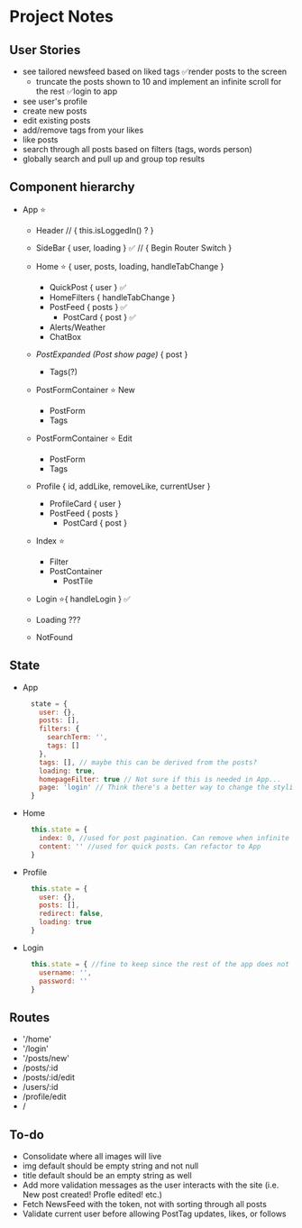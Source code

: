 # Project Notes

## User Stories

+ see tailored newsfeed based on liked tags
  ✅render posts to the screen
  + truncate the posts shown to 10 and implement an infinite scroll for the rest
✅login to app
+ see user's profile
+ create new posts
+ edit existing posts
+ add/remove tags from your likes
+ like posts
+ search through all posts based on filters (tags, words person)
+ globally search and pull up and group top results

## Component hierarchy

+ App ⭐️
  + Header
  // { this.isLoggedIn() ? }
  + SideBar { user, loading } ✅
  // { Begin Router Switch }
  + Home ⭐️ { user, posts, loading, handleTabChange }
    + QuickPost { user } ✅
    + HomeFilters { handleTabChange }
    + PostFeed { posts } ✅
      + PostCard { post } ✅
    + Alerts/Weather
    + ChatBox
  + _PostExpanded (Post show page)_ { post }
    + Tags(?)
  + PostFormContainer ⭐️ New
    + PostForm
    + Tags
  + PostFormContainer ⭐️ Edit
    + PostForm
    + Tags
  + Profile { id, addLike, removeLike, currentUser }
    + ProfileCard { user }
    + PostFeed { posts }
      + PostCard { post }
  + Index ⭐️
    + Filter
    + PostContainer
      + PostTile
  + Login ⭐️{ handleLogin } ✅

  + Loading ???
  + NotFound

## State

+ App
  ```javascript
    state = {
      user: {},
      posts: [],
      filters: {
        searchTerm: '',
        tags: []
      },
      tags: [], // maybe this can be derived from the posts?
      loading: true,
      homepageFilter: true // Not sure if this is needed in App...
      page: 'login' // Think there's a better way to change the styling based on page
    }
  ```

+ Home
  ```javascript
    this.state = {
      index: 0, //used for post pagination. Can remove when infinite scroll is implemented. Then content can be moved to App and Home can go back to a functional component
      content: '' //used for quick posts. Can refactor to App
    }
  ```

+ Profile
  ```javascript
    this.state = {
      user: {},
      posts: [],
      redirect: false,
      loading: true
    }
  ```

+ Login
  ```javascript
    this.state = { //fine to keep since the rest of the app does not need to know about this.
      username: '',
      password: ''
    }
  ```

## Routes

  + '/home'
  + '/login'
  + '/posts/new'
  + /posts/:id
  + /posts/:id/edit
  + /users/:id
  + /profile/edit
  + /

## To-do

+ Consolidate where all images will live
+ img default should be empty string and not null
+ title default should be an empty string as well
+ Add more validation messages as the user interacts with the site (i.e. New post created! Profle edited! etc.)
+ Fetch NewsFeed with the token, not with sorting through all posts
+ Validate current user before allowing PostTag updates, likes, or follows